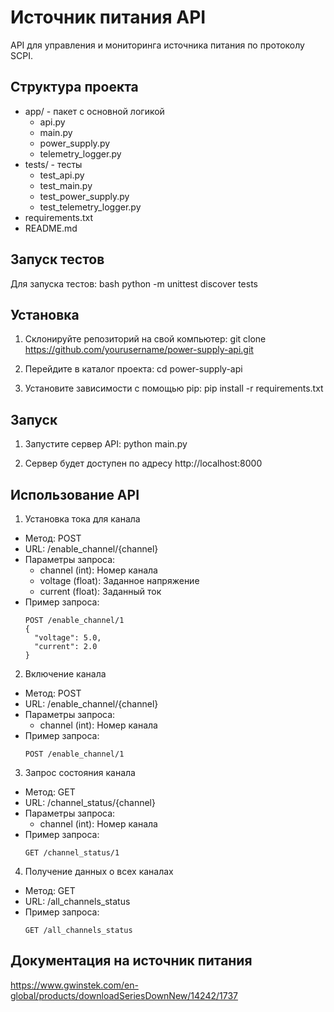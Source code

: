 # Источник питания API

API для управления и мониторинга источника питания по протоколу SCPI.

## Структура проекта

- app/ - пакет с основной логикой
  - api.py
  - main.py
  - power_supply.py
  - telemetry_logger.py
- tests/ - тесты
  - test_api.py
  - test_main.py
  - test_power_supply.py
  - test_telemetry_logger.py
- requirements.txt
- README.md

## Запуск тестов

Для запуска тестов:
bash
python -m unittest discover tests

## Установка

1. Склонируйте репозиторий на свой компьютер:
git clone https://github.com/yourusername/power-supply-api.git

   
2. Перейдите в каталог проекта:
cd power-supply-api

3. Установите зависимости с помощью pip:
pip install -r requirements.txt

## Запуск
1. Запустите сервер API:
python main.py


2. Сервер будет доступен по адресу http://localhost:8000

## Использование API
1. Установка тока для канала
- Метод: POST
- URL: /enable_channel/{channel}
- Параметры запроса:
  - channel (int): Номер канала
  - voltage (float): Заданное напряжение
  - current (float): Заданный ток
- Пример запроса:
  ```
  POST /enable_channel/1
  {
    "voltage": 5.0,
    "current": 2.0
  }
  ```

2. Включение канала
- Метод: POST
- URL: /enable_channel/{channel}
- Параметры запроса:
  - channel (int): Номер канала
- Пример запроса:
  ```
  POST /enable_channel/1
  ```

3. Запрос состояния канала
- Метод: GET
- URL: /channel_status/{channel}
- Параметры запроса:
  - channel (int): Номер канала
- Пример запроса:
  ```
  GET /channel_status/1
  ```

4. Получение данных о всех каналах
- Метод: GET
- URL: /all_channels_status
- Пример запроса:
  ```
  GET /all_channels_status
  ```

## Документация на источник питания
https://www.gwinstek.com/en-global/products/downloadSeriesDownNew/14242/1737


